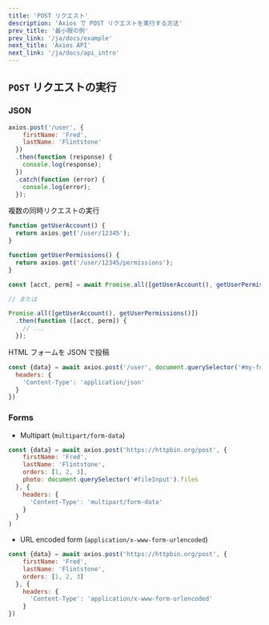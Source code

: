 ```yaml
---
title: 'POST リクエスト'
description: 'Axios で POST リクエストを実行する方法'
prev_title: '最小限の例'
prev_link: '/ja/docs/example'
next_title: 'Axios API'
next_link: '/ja/docs/api_intro'
---
```


## `POST` リクエストの実行

### JSON

```js
axios.post('/user', {
    firstName: 'Fred',
    lastName: 'Flintstone'
  })
  .then(function (response) {
    console.log(response);
  })
  .catch(function (error) {
    console.log(error);
  });
```

複数の同時リクエストの実行

```js
function getUserAccount() {
  return axios.get('/user/12345');
}

function getUserPermissions() {
  return axios.get('/user/12345/permissions');
}

const [acct, perm] = await Promise.all([getUserAccount(), getUserPermissions()]);

// または

Promise.all([getUserAccount(), getUserPermissions()])
  .then(function ([acct, perm]) {
    // ...
  });
```

HTML フォームを JSON で投稿

```js
const {data} = await axios.post('/user', document.querySelector('#my-form'), {
  headers: {
    'Content-Type': 'application/json'
  }
})
```

### Forms

- Multipart (`multipart/form-data`)

```js
const {data} = await axios.post('https://httpbin.org/post', {
    firstName: 'Fred',
    lastName: 'Flintstone',
    orders: [1, 2, 3],
    photo: document.querySelector('#fileInput').files
  }, {
    headers: {
      'Content-Type': 'multipart/form-data'
    }
  }
)
```

- URL encoded form (`application/x-www-form-urlencoded`)

```js
const {data} = await axios.post('https://httpbin.org/post', {
    firstName: 'Fred',
    lastName: 'Flintstone',
    orders: [1, 2, 3]
  }, {
    headers: {
      'Content-Type': 'application/x-www-form-urlencoded'
    }
})
```
